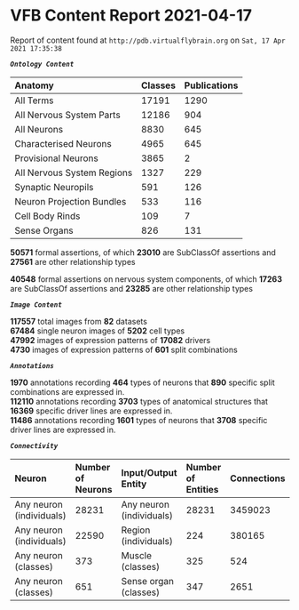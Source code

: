 
VFB Content Report 2021-04-17
=============================


Report of content found at ``http://pdb.virtualflybrain.org`` on ``Sat, 17 Apr 2021 17:35:38``  
  
***``Ontology Content``***  

|Anatomy|Classes|Publications|
| :--- | :--- | :--- |
|All Terms|17191|1290|
|All Nervous System Parts|12186|904|
|All Neurons|8830|645|
|Characterised Neurons|4965|645|
|Provisional Neurons|3865|2|
|All Nervous System Regions|1327|229|
|Synaptic Neuropils|591|126|
|Neuron Projection Bundles|533|116|
|Cell Body Rinds|109|7|
|Sense Organs|826|131|
  
  
**50571** formal assertions, of which **23010** are SubClassOf assertions and **27561** are other relationship types  
  
**40548** formal assertions on nervous system components, of which **17263** are SubClassOf assertions and **23285** are other relationship types  
  
***``Image Content``***  
  
**117557** total images from **82** datasets  
**67484** single neuron images of **5202** cell types  
**47992** images of expression patterns of **17082** drivers  
**4730** images of expression patterns of **601** split combinations  
  
***``Annotations``***  
  
**1970** annotations recording **464** types of neurons that **890** specific split combinations are expressed in.  
**112110** annotations recording **3703** types of anatomical structures that **16369** specific driver lines are expressed in.  
**11486** annotations recording **1601** types of neurons that **3708** specific driver lines are expressed in.  
  
***``Connectivity``***  

|Neuron|Number of Neurons|Input/Output Entity|Number of Entities|Connections|
| :--- | :--- | :--- | :--- | :--- |
|Any neuron (individuals)|28231|Any neuron (individuals)|28231|3459023|
|Any neuron (individuals)|22590|Region (individuals)|224|380165|
|Any neuron (classes)|373|Muscle (classes)|325|524|
|Any neuron (classes)|651|Sense organ (classes)|347|2651|
  
